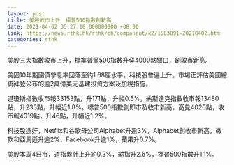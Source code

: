 ```yaml
---
layout: post
title: 美股收市上升　標普500指數創新高
date: 2021-04-02 05:27:18.000000000 +08:00
link: https://news.rthk.hk/rthk/ch/component/k2/1583891-20210402.htm
categories: rthk
---
```


美股三大指數收市上升，標準普爾500指數升穿4000點關口，創收市新高。

美國10年期國債孳息率回落至約1.68厘水平，科技股普遍上升。市場正評估美國總統拜登公布的逾2萬億美元基建投資方案及加稅措施。

道瓊斯指數收市報33153點，升171點，升幅0.5%。納斯達克指數收市報13480點，升233點，升幅近1.8%。標普500指數創即市及收市新高，高見4020點，收市報4019點，升46點，升幅近1.2%。

科技股造好，Netflix和谷歌母公司Alphabet升逾3%，Alphabet創收市新高，微軟和亞馬遜升逾2%，Facebook升逾1%，蘋果升0.7%。

美股本周4日市，道指累計上升約0.3%，納指升2.6%，標普500指數升1.1%。
